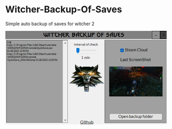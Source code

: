 # Witcher-Backup-Of-Saves
 Simple auto backup of saves for witcher 2
 
 ![demonstration](https://github.com/2KIRAT3/Witcher-Backup-Of-Saves/blob/main/Witcher-Backup-Of-Saves/Screenshots/Screenshot-v1.png)
